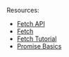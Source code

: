 Resources:

- [Fetch API](https://developer.mozilla.org/en-US/docs/Web/API/Fetch_API/Using_Fetch)
- [Fetch](https://javascript.info/fetch)
- [Fetch Tutorial](https://www.freecodecamp.org/news/javascript-fetch-api-tutorial-with-js-fetch-post-and-header-examples/)
- [Promise Basics](https://javascript.info/promise-basics)